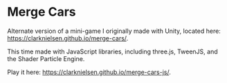 # Merge Cars

Alternate version of a mini-game I originally made with Unity, located here: <https://clarknielsen.github.io/merge-cars/>.

This time made with JavaScript libraries, including three.js, TweenJS, and the Shader Particle Engine.

Play it here: <https://clarknielsen.github.io/merge-cars-js/>.

